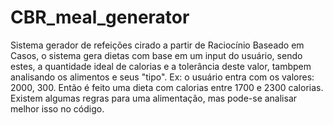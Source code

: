 # CBR_meal_generator
Sistema gerador de refeições cirado a partir de Raciocínio Baseado em Casos, o sistema gera dietas com base em um input do usuário, sendo estes, a quantidade ideal de calorias e a tolerância deste valor, tambpem analisando os alimentos e seus "tipo".
 Ex: o usuário entra com os valores: 2000, 300. Então é feito uma dieta com calorias entre 1700 e 2300 calorias.
Existem algumas regras para uma alimentação, mas pode-se analisar melhor isso no código.
